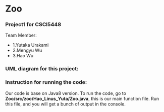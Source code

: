 # Zoo
### Project1 for CSCI5448

Team Member: 
* 1.Yutaka Urakami
* 2.Mengyu Wu
* 3.Hao Wu 

### UML diagram for this project:



### Instruction for running the code:
Our code is base on Java8 version. To run the code, go to **Zoo/src/zoo/Hao_Linus_Yuta/Zoo.java**, this is our main function file. Run this file, and you will get a bunch of output in the console. 


